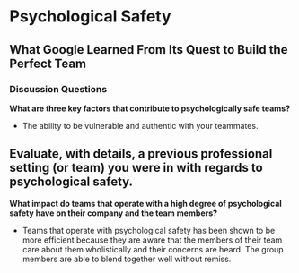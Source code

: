 # Psychological Safety

## What Google Learned From Its Quest to Build the Perfect Team 

### Discussion Questions 
**What are three key factors that contribute to psychologically safe teams?**
- The ability to be vulnerable and authentic with your teammates. 

**Evaluate, with details, a previous professional setting (or team) you were in with regards to psychological safety.**
-

**What impact do teams that operate with a high degree of psychological safety have on their company and the team members?**
- Teams that operate with psychological safety has been shown to be more efficient because they are aware that the members of their team care about them wholistically and their concerns are heard. The group members are able to blend together well without remiss.
